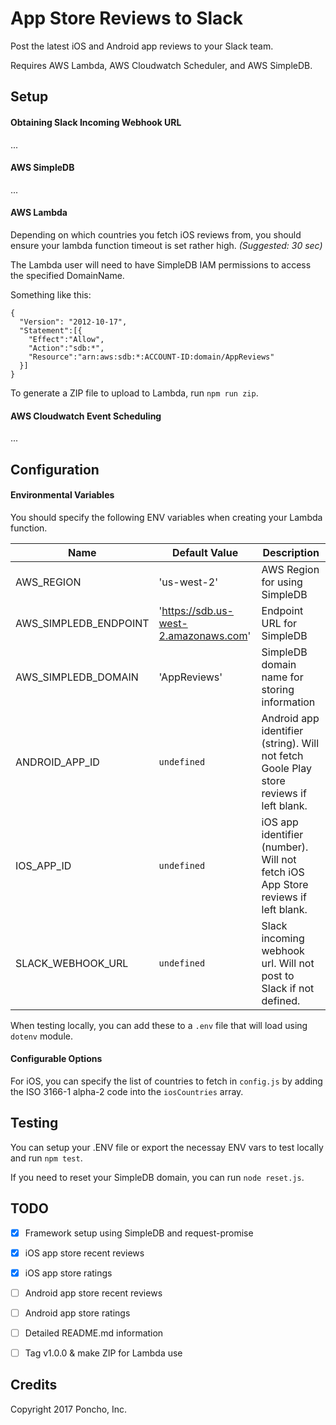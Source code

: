 # App Store Reviews to Slack

Post the latest iOS and Android app reviews to your Slack team.

Requires AWS Lambda, AWS Cloudwatch Scheduler, and AWS SimpleDB.



## Setup

#### Obtaining Slack Incoming Webhook URL

...


#### AWS SimpleDB

...


#### AWS Lambda

Depending on which countries you fetch iOS reviews from, you should ensure your lambda function timeout is set rather high. _(Suggested: 30 sec)_

The Lambda user will need to have SimpleDB IAM permissions to access the specified DomainName. 

Something like this:
```
{
  "Version": "2012-10-17",
  "Statement":[{
    "Effect":"Allow",
    "Action":"sdb:*",
    "Resource":"arn:aws:sdb:*:ACCOUNT-ID:domain/AppReviews"
  }]
}
```

To generate a ZIP file to upload to Lambda, run `npm run zip`.


#### AWS Cloudwatch Event Scheduling

...


## Configuration

#### Environmental Variables

You should specify the following ENV variables when creating your Lambda function.

| Name | Default Value | Description |
|------|---------------|-------------|
| AWS_REGION | 'us-west-2' | AWS Region for using SimpleDB |
| AWS_SIMPLEDB_ENDPOINT | 'https://sdb.us-west-2.amazonaws.com' | Endpoint URL for SimpleDB |
| AWS_SIMPLEDB_DOMAIN | 'AppReviews' | SimpleDB domain name for storing information |
| ANDROID_APP_ID | `undefined` | Android app identifier (string). Will not fetch Goole Play store reviews if left blank. |
| IOS_APP_ID | `undefined` | iOS app identifier (number). Will not fetch iOS App Store reviews if left blank. |
| SLACK_WEBHOOK_URL | `undefined` | Slack incoming webhook url. Will not post to Slack if not defined. |


When testing locally, you can add these to a `.env` file that will load using `dotenv` module.


#### Configurable Options

For iOS, you can specify the list of countries to fetch in `config.js` by adding the ISO 3166-1 alpha-2 code into the `iosCountries` array.


## Testing

You can setup your .ENV file or export the necessay ENV vars to test locally and run `npm test`.

If you need to reset your SimpleDB domain, you can run `node reset.js`.


## TODO

- [x] Framework setup using SimpleDB and request-promise
- [x] iOS app store recent reviews
- [x] iOS app store ratings
- [ ] Android app store recent reviews
- [ ] Android app store ratings
- [ ] Detailed README.md information
- [ ] Tag v1.0.0 & make ZIP for Lambda use


## Credits

Copyright 2017 Poncho, Inc.
